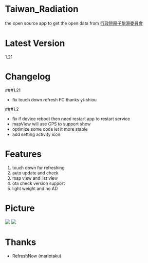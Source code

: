 Taiwan_Radiation
================
the open source app to get the open data from <a href="http://www.aec.gov.tw/%E8%B3%87%E8%A8%8A%E5%85%AC%E9%96%8B/%E9%96%8B%E6%94%BE%E8%B3%87%E6%96%99-Open-Data/02.%E5%85%A8%E5%9C%8B%E7%92%B0%E5%A2%83%E8%BC%BB%E5%B0%84%E5%81%B5%E6%B8%AC--219_2015_2017.html">行政院原子能源委員會</a>

Latest Version
================
1.21

Changelog
================
###1.21
* fix touch down refresh FC thanks yi-shiou

###1.2
* fix if device reboot then need restart app to restart service 
* mapView will use GPS to support show
* optimize some code let it more stable
* add setting activity icon

Features
================
1. touch down for refreshing
2. auto update and check 
3. map view and list view
4. ota check version support
5. light weight and no AD

Picture
================
<img src="http://truth.bahamut.com.tw/s01/201406/9946643f3c60a0d3677b15bd7be4dc3e.PNG"> <img src="http://truth.bahamut.com.tw/s01/201408/f890de72df1a3ac7468bb9274a8ab02a.PNG">

Thanks
================
* RefreshNow (mariotaku)
